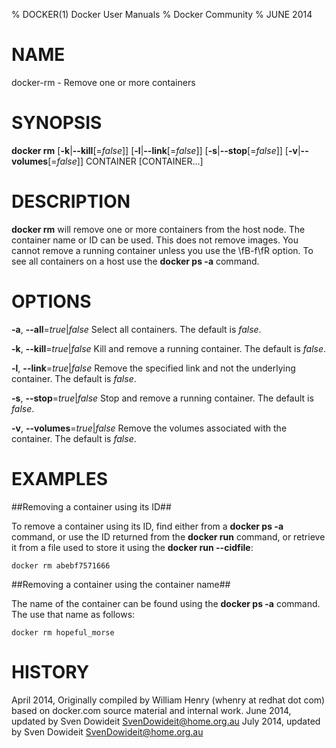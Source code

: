 % DOCKER(1) Docker User Manuals
% Docker Community
% JUNE 2014
# NAME
docker-rm - Remove one or more containers

# SYNOPSIS
**docker rm**
[**-k**|**--kill**[=*false*]]
[**-l**|**--link**[=*false*]]
[**-s**|**--stop**[=*false*]]
[**-v**|**--volumes**[=*false*]]
 CONTAINER [CONTAINER...]

# DESCRIPTION

**docker rm** will remove one or more containers from the host node. The
container name or ID can be used. This does not remove images. You cannot
remove a running container unless you use the \fB-f\fR option. To see all
containers on a host use the **docker ps -a** command.

# OPTIONS
**-a**, **--all**=*true*|*false*
   Select all containers. The default is *false*.

**-k**, **--kill**=*true*|*false*
   Kill and remove a running container. The default is *false*.

**-l**, **--link**=*true*|*false*
   Remove the specified link and not the underlying container. The default is *false*.

**-s**, **--stop**=*true*|*false*
   Stop and remove a running container. The default is *false*.

**-v**, **--volumes**=*true*|*false*
   Remove the volumes associated with the container. The default is *false*.

# EXAMPLES

##Removing a container using its ID##

To remove a container using its ID, find either from a **docker ps -a**
command, or use the ID returned from the **docker run** command, or retrieve
it from a file used to store it using the **docker run --cidfile**:

    docker rm abebf7571666

##Removing a container using the container name##

The name of the container can be found using the **docker ps -a**
command. The use that name as follows:

    docker rm hopeful_morse

# HISTORY
April 2014, Originally compiled by William Henry (whenry at redhat dot com)
based on docker.com source material and internal work.
June 2014, updated by Sven Dowideit <SvenDowideit@home.org.au>
July 2014, updated by Sven Dowideit <SvenDowideit@home.org.au>

